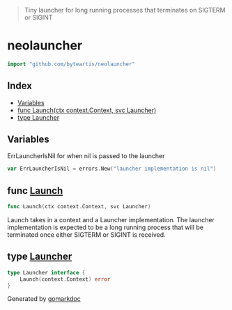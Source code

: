 <!-- markdownlint-disable -->

> Tiny launcher for long running processes that terminates on SIGTERM or SIGINT

<!-- gomarkdoc:embed:start -->

<!-- Code generated by gomarkdoc. DO NOT EDIT -->

# neolauncher

```go
import "github.com/byteartis/neolauncher"
```

## Index

- [Variables](<#variables>)
- [func Launch\(ctx context.Context, svc Launcher\)](<#Launch>)
- [type Launcher](<#Launcher>)


## Variables

<a name="ErrLauncherIsNil"></a>ErrLauncherIsNil for when nil is passed to the launcher

```go
var ErrLauncherIsNil = errors.New("launcher implementation is nil")
```

<a name="Launch"></a>
## func [Launch](<https://github.com/byteartis/neolauncher/blob/main/launch.go#L21>)

```go
func Launch(ctx context.Context, svc Launcher)
```

Launch takes in a context and a Launcher implementation. The launcher implementation is expected to be a long running process that will be terminated once either SIGTERM or SIGINT is received.

<a name="Launcher"></a>
## type [Launcher](<https://github.com/byteartis/neolauncher/blob/main/launch.go#L14-L16>)



```go
type Launcher interface {
    Launch(context.Context) error
}
```

Generated by [gomarkdoc](<https://github.com/princjef/gomarkdoc>)


<!-- gomarkdoc:embed:end -->
